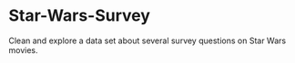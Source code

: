 # Star-Wars-Survey
Clean and explore a data set about several survey questions on Star Wars movies. 
